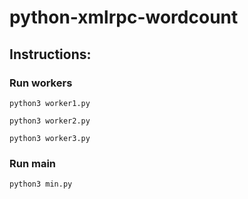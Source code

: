 # python-xmlrpc-wordcount

## Instructions:

### Run workers

```
python3 worker1.py
```
```
python3 worker2.py
```
```
python3 worker3.py
```

### Run main

```
python3 min.py
```